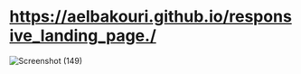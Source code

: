 # https://aelbakouri.github.io/responsive_landing_page./



![Screenshot (149)](https://user-images.githubusercontent.com/95944107/146062317-24ef70c5-78d7-411b-aa0d-fa2b0f5ebacd.png) 
